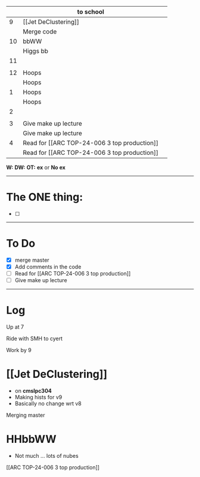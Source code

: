 
|     | to school                                    |     |
| --- | -------------------------------------------- | --- |
| 9   | [[Jet DeClustering]]                         |     |
|     | Merge code                                   |     |
| 10  | bbWW                                         |     |
|     | Higgs bb                                     |     |
| 11  |                                              |     |
|     |                                              |     |
| 12  | Hoops                                        |     |
|     | Hoops                                        |     |
| 1   | Hoops                                        |     |
|     | Hoops                                        |     |
| 2   |                                              |     |
|     |                                              |     |
| 3   | Give make up lecture                         |     |
|     | Give make up lecture                         |     |
| 4   | Read for [[ARC TOP-24-006 3 top production]] |     |
|     | Read for [[ARC TOP-24-006 3 top production]] |     |

**W:**
**DW:**
**OT:**
**ex** or **No ex**

---
# The ONE thing: 
- [ ] 

---
# To Do

- [x] merge master
- [x] Add comments in the code
- [ ] Read for [[ARC TOP-24-006 3 top production]]
- [ ] Give make up lecture

---

# Log

Up at 7

Ride with SMH to cyert

Work by 9

# [[Jet DeClustering]]
- on **cmslpc304**
- Making hists for v9 
- Basically no change wrt v8


Merging master


# HHbbWW
- Not much ... lots of nubes


[[ARC TOP-24-006 3 top production]]

